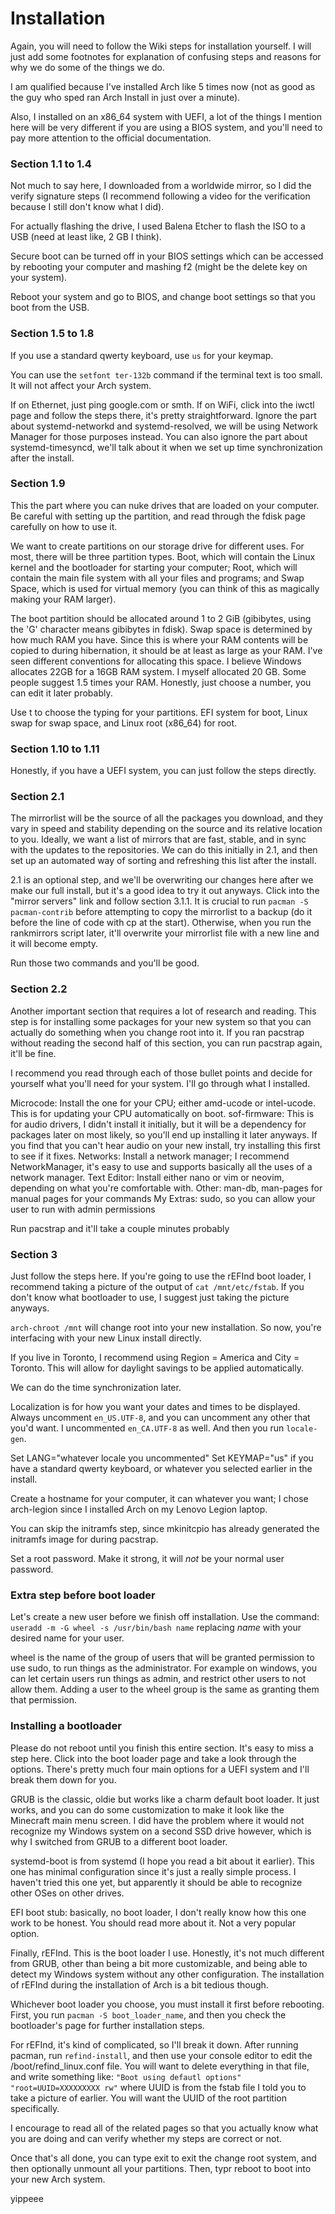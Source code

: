 # Installation
Again, you will need to follow the Wiki steps for installation yourself. I will just add some footnotes for explanation of confusing steps and reasons for why we do some of the things we do.

I am qualified because I've installed Arch like 5 times now (not as good as the guy who sped ran Arch Install in just over a minute).

Also, I installed on an x86_64 system with UEFI, a lot of the things I mention here will be very different if you are using a BIOS system, and you'll need to pay more attention to the official documentation.

### Section 1.1 to 1.4
Not much to say here, I downloaded from a worldwide mirror, so I did the verify signature steps (I recommend following a video for the verification because I still don't know what I did).

For actually flashing the drive, I used Balena Etcher to flash the ISO to a USB (need at least like, 2 GB I think).

Secure boot can be turned off in your BIOS settings which can be accessed by rebooting your computer and mashing f2 (might be the delete key on your system).

Reboot your system and go to BIOS, and change boot settings so that you boot from the USB.

### Section 1.5 to 1.8
If you use a standard qwerty keyboard, use `us` for your keymap.

You can use the `setfont ter-132b` command if the terminal text is too small. It will not affect your Arch system.

If on Ethernet, just ping google.com or smth. If on WiFi, click into the iwctl page and follow the steps there, it's pretty straightforward. Ignore the part about systemd-networkd and systemd-resolved, we will be using Network Manager for those purposes instead. You can also ignore the part about systemd-timesyncd, we'll talk about it when we set up time synchronization after the install.
### Section 1.9
This the part where you can nuke drives that are loaded on your computer. Be careful with setting up the partition, and read through the fdisk page carefully on how to use it.

We want to create partitions on our storage drive for different uses. For most, there will be three partition types. Boot, which will contain the Linux kernel and the bootloader for starting your computer; Root, which will contain the main file system with all your files and programs; and Swap Space, which is used for virtual memory (you can think of this as magically making your RAM larger).

The boot partition should be allocated around 1 to 2 GiB (gibibytes, using the 'G' character means gibibytes in fdisk). Swap space is determined by how much RAM you have. Since this is where your RAM contents will be copied to during hibernation, it should be at least as large as your RAM. I've seen different conventions for allocating this space. I believe Windows allocates 22GB for a 16GB RAM system. I myself allocated 20 GB. Some people suggest 1.5 times your RAM. Honestly, just choose a number, you can edit it later probably.

Use t to choose the typing for your partitions. EFI system for boot, Linux swap for swap space, and Linux root (x86_64) for root.

### Section 1.10 to 1.11
Honestly, if you have a UEFI system, you can just follow the steps directly.
### Section 2.1
The mirrorlist will be the source of all the packages you download, and they vary in speed and stability depending on the source and its relative location to you. Ideally, we want a list of mirrors that are fast, stable, and in sync with the updates to the repositories. We can do this initially in 2.1, and then set up an automated way of sorting and refreshing this list after the install.

2.1 is an optional step, and we'll be overwriting our changes here after we make our full install, but it's a good idea to try it out anyways. Click into the "mirror servers" link and follow section 3.1.1. It is crucial to run `pacman -S pacman-contrib` before attempting to copy the mirrorlist to a backup (do it before the line of code with cp at the start). Otherwise, when you run the rankmirrors script later, it'll overwrite your mirrorlist file with a new line and it will become empty.

Run those two commands and you'll be good.
### Section 2.2
Another important section that requires a lot of research and reading. This step is for installing some packages for your new system so that you can actually do something when you change root into it. If you ran pacstrap without reading the second half of this section, you can run pacstrap again, it'll be fine.

I recommend you read through each of those bullet points and decide for yourself what you'll need for your system. I'll go through what I installed.

Microcode: Install the one for your CPU; either amd-ucode or intel-ucode. This is for updating your CPU automatically on boot.
sof-firmware: This is for audio drivers, I didn't install it initially, but it will be a dependency for packages later on most likely, so you'll end up installing it later anyways. If you find that you can't hear audio on your new install, try installing this first to see if it fixes.
Networks: Install a network manager; I recommend NetworkManager, it's easy to use and supports basically all the uses of a network manager.
Text Editor: Install either nano or vim or neovim, depending on what you're comfortable with.
Other: man-db, man-pages for manual pages for your commands
My Extras: sudo, so you can allow your user to run with admin permissions

Run pacstrap and it'll take a couple minutes probably

### Section 3
Just follow the steps here. If you're going to use the rEFInd boot loader, I recommend taking a picture of the output of `cat /mnt/etc/fstab`. If you don't know what bootloader to use, I suggest just taking the picture anyways.

`arch-chroot /mnt` will change root into your new installation. So now, you're interfacing with your new Linux install directly. 

If you live in Toronto, I recommend using Region = America and City = Toronto. This will allow for daylight savings to be applied automatically.

We can do the time synchronization later.

Localization is for how you want your dates and times to be displayed. Always uncomment `en_US.UTF-8`, and you can uncomment any other that you'd want. I uncommented `en_CA.UTF-8` as well. And then you run `locale-gen`.

Set LANG="whatever locale you uncommented"
Set KEYMAP="us" if you have a standard qwerty keyboard, or whatever you selected earlier in the install.

Create a hostname for your computer, it can whatever you want; I chose arch-legion since I installed Arch on my Lenovo Legion laptop.

You can skip the initramfs step, since mkinitcpio has already generated the initramfs image for during pacstrap.

Set a root password. Make it strong, it will *not* be your normal user password.

### Extra step before boot loader
Let's create a new user before we finish off installation. Use the command:
`useradd -m -G wheel -s /usr/bin/bash name`
replacing *name* with your desired name for your user.

wheel is the name of the group of users that will be granted permission to use sudo, to run things as the administrator. For example on windows, you can let certain users run things as admin, and restrict other users to not allow them. Adding a user to the wheel group is the same as granting them that permission.

### Installing a bootloader
Please do not reboot until you finish this entire section. It's easy to miss a step here. Click into the boot loader page and take a look through the options. There's pretty much four main options for a UEFI system and I'll break them down for you.

GRUB is the classic, oldie but works like a charm default boot loader. It just works, and you can do some customization to make it look like the Minecraft main menu screen. I did have the problem where it would not recognize my Windows system on a second SSD drive however, which is why I switched from GRUB to a different boot loader.

systemd-boot is from systemd (I hope you read a bit about it earlier). This one has minimal configuration since it's just a really simple process. I haven't tried this one yet, but apparently it should be able to recognize other OSes on other drives.

EFI boot stub: basically, no boot loader, I don't really know how this one work to be honest. You should read more about it. Not a very popular option.

Finally, rEFInd. This is the boot loader I use. Honestly, it's not much different from GRUB, other than being a bit more customizable, and being able to detect my Windows system without any other configuration. The installation of rEFInd during the installation of Arch is a bit tedious though.

Whichever boot loader you choose, you must install it first before rebooting. First, you run `pacman -S boot_loader_name`, and then you check the bootloader's page for further installation steps.

For rEFInd, it's kind of complicated, so I'll break it down. After running pacman, run `refind-install`, and then use your console editor to edit the /boot/refind_linux.conf file. You will want to delete everything in that file, and write something like:
`"Boot using defautl options"	"root=UUID=XXXXXXXXX rw"`
where UUID is from the fstab file I told you to take a picture of earlier. You will want the UUID of the root partition specifically.

I encourage to read all of the related pages so that you actually know what you are doing and can verify whether my steps are correct or not.

Once that's all done, you can type exit to exit the change root system, and then optionally unmount all your partitions. Then, typr reboot to boot into your new Arch system.

yippeee

